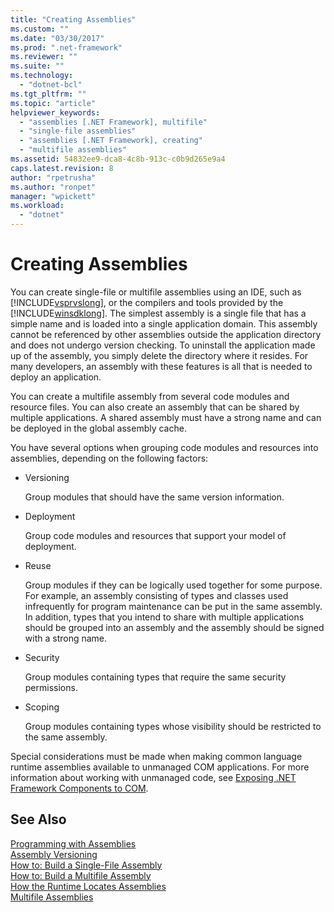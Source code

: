 ```yaml
---
title: "Creating Assemblies"
ms.custom: ""
ms.date: "03/30/2017"
ms.prod: ".net-framework"
ms.reviewer: ""
ms.suite: ""
ms.technology: 
  - "dotnet-bcl"
ms.tgt_pltfrm: ""
ms.topic: "article"
helpviewer_keywords: 
  - "assemblies [.NET Framework], multifile"
  - "single-file assemblies"
  - "assemblies [.NET Framework], creating"
  - "multifile assemblies"
ms.assetid: 54832ee9-dca8-4c8b-913c-c0b9d265e9a4
caps.latest.revision: 8
author: "rpetrusha"
ms.author: "ronpet"
manager: "wpickett"
ms.workload: 
  - "dotnet"
---
```

# Creating Assemblies
You can create single-file or multifile assemblies using an IDE, such as [!INCLUDE[vsprvslong](../../../includes/vsprvslong-md.md)], or the compilers and tools provided by the [!INCLUDE[winsdklong](../../../includes/winsdklong-md.md)]. The simplest assembly is a single file that has a simple name and is loaded into a single application domain. This assembly cannot be referenced by other assemblies outside the application directory and does not undergo version checking. To uninstall the application made up of the assembly, you simply delete the directory where it resides. For many developers, an assembly with these features is all that is needed to deploy an application.  
  
 You can create a multifile assembly from several code modules and resource files. You can also create an assembly that can be shared by multiple applications. A shared assembly must have a strong name and can be deployed in the global assembly cache.  
  
 You have several options when grouping code modules and resources into assemblies, depending on the following factors:  
  
-   Versioning  
  
     Group modules that should have the same version information.  
  
-   Deployment  
  
     Group code modules and resources that support your model of deployment.  
  
-   Reuse  
  
     Group modules if they can be logically used together for some purpose. For example, an assembly consisting of types and classes used infrequently for program maintenance can be put in the same assembly. In addition, types that you intend to share with multiple applications should be grouped into an assembly and the assembly should be signed with a strong name.  
  
-   Security  
  
     Group modules containing types that require the same security permissions.  
  
-   Scoping  
  
     Group modules containing types whose visibility should be restricted to the same assembly.  
  
 Special considerations must be made when making common language runtime assemblies available to unmanaged COM applications. For more information about working with unmanaged code, see [Exposing .NET Framework Components to COM](../../../docs/framework/interop/exposing-dotnet-components-to-com.md).  
  
## See Also  
 [Programming with Assemblies](../../../docs/framework/app-domains/programming-with-assemblies.md)  
 [Assembly Versioning](../../../docs/framework/app-domains/assembly-versioning.md)  
 [How to: Build a Single-File Assembly](../../../docs/framework/app-domains/how-to-build-a-single-file-assembly.md)  
 [How to: Build a Multifile Assembly](../../../docs/framework/app-domains/how-to-build-a-multifile-assembly.md)  
 [How the Runtime Locates Assemblies](../../../docs/framework/deployment/how-the-runtime-locates-assemblies.md)  
 [Multifile Assemblies](../../../docs/framework/app-domains/multifile-assemblies.md)
